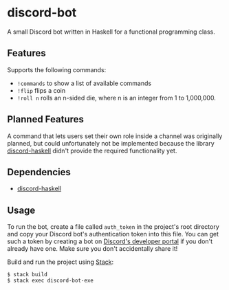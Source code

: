 # discord-bot
A small Discord bot written in Haskell for a functional programming class.

## Features
Supports the following commands:

- `!commands` to show a list of available commands
- `!flip` flips a coin
- `!roll n` rolls an n-sided die, where n is an integer from 1 to 1,000,000.

## Planned Features
A command that lets users set their own role inside a channel was originally planned, but could unfortunately not be implemented because the library [discord-haskell](https://github.com/aquarial/discord-haskell) didn't provide the required functionality yet.

## Dependencies

- [discord-haskell](https://github.com/aquarial/discord-haskell)

## Usage

To run the bot, create a file called `auth_token` in the project's root directory and copy your Discord bot's authentication token into this file. You can get such a token by creating a bot on [Discord's developer portal](https://discordapp.com/developers/applications/) if you don't already have one. Make sure you don't accidentally share it!

Build and run the project using [Stack](https://www.haskellstack.org):

```
$ stack build
$ stack exec discord-bot-exe
```
